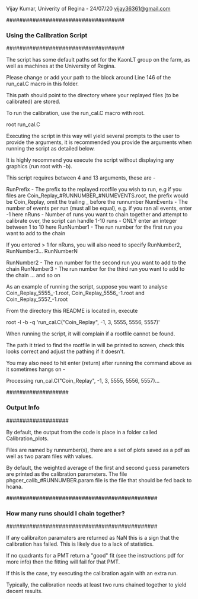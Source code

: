 Vijay Kumar, Univerity of Regina - 24/07/20
vijay36361@gmail.com

####################################
### Using the Calibration Script ###
####################################

The script has some default paths set for the KaonLT group on the farm, as well as machines at the University of Regina.

Please change or add your path to the block around Line 146 of the run_cal.C macro in this folder.

This path should point to the directory where your replayed files (to be calibrated) are stored.

To run the calibration, use the run_cal.C macro with root.

root run_cal.C

Executing the script in this way will yield several prompts to the user to provide the arguments, it is recommended you provide the arguments when running the script as detailed below.

It is highly recommend you execute the script without displaying any graphics (run root with -b).

This script requires between 4 and 13 arguments, these are -

RunPrefix - The prefix to the replayed rootfile you wish to run, e.g if you files are Coin_Replay_#RUNNUMBER_#NUMEVENTS.root, the prefix would be Coin_Replay, omit the trailing _ before the runnumber
NumEvents - The number of events per run (must all be equal), e.g. if you ran all events, enter -1 here
nRuns - Number of runs you want to chain together and attempt to calibrate over, the script can handle 1-10 runs - ONLY enter an integer between 1 to 10 here
RunNumber1 - The run number for the first run you want to add to the chain

If you entered > 1 for nRuns, you will also need to specify RunNumber2, RunNumber3... RunNumberN

RunNumber2 - The run number for the second run you want to add to the chain
RunNumber3 - The run number for the third run you want to add to the chain
... and so on

As an example of running the script, suppose you want to analyse Coin_Replay_5555_-1.root, Coin_Replay_5556_-1.root and Coin_Replay_5557_-1.root

From the directory this README is located in, execute

root -l -b -q 'run_cal.C("Coin_Replay", -1, 3, 5555, 5556, 5557)'

When running the script, it will complain if a rootfile cannot be found. 

The path it tried to find the rootfile in will be printed to screen, check this looks correct and adjust the pathing if it doesn't.

You may also need to hit enter (return) after running the command above as it sometimes hangs on -

Processing run_cal.C("Coin_Replay", -1, 3, 5555, 5556, 5557)...

###################
### Output Info ###
###################

By default, the output from the code is place in a folder called Calibration_plots.

Files are named by runnumber(s), there are a set of plots saved as a pdf as well as two param files with values.

By default, the weighted average of the first and second guess parameters are printed as the calibration parameters. The file phgcer_calib_#RUNNUMBER.param file is the file that should be fed back to hcana.

##############################################
### How many runs should I chain together? ###
##############################################

If any calibraiton paramaters are returned as NaN this is a sign that the calibration has failed. This is likely due to a lack of statistics.

If no quadrants for a PMT return a "good" fit (see the instructions pdf for more info) then the fitting will fail for that PMT.

If this is the case, try executing the calibration again with an extra run.

Typically, the calibration needs at least two runs chained together to yield decent results.